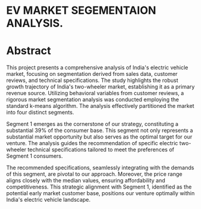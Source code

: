 # EV MARKET SEGEMENTAION ANALYSIS.

# Abstract
This project presents a comprehensive analysis of India's electric vehicle market, focusing on segmentation derived from sales data, customer reviews, and technical specifications. The study highlights the robust growth trajectory of India's two-wheeler market, establishing it as a primary revenue source. Utilizing behavioral variables from customer reviews, a rigorous market segmentation analysis was conducted employing the standard k-means algorithm. The analysis effectively partitioned the market into four distinct segments.

Segment 1 emerges as the cornerstone of our strategy, constituting a substantial 39% of the consumer base. This segment not only represents a substantial market opportunity but also serves as the optimal target for our venture. The analysis guides the recommendation of specific electric two-wheeler technical specifications tailored to meet the preferences of Segment 1 consumers.

The recommended specifications, seamlessly integrating with the demands of this segment, are pivotal to our approach. Moreover, the price range aligns closely with the median values, ensuring affordability and competitiveness. This strategic alignment with Segment 1, identified as the potential early market customer base, positions our venture optimally within India's electric vehicle landscape.
